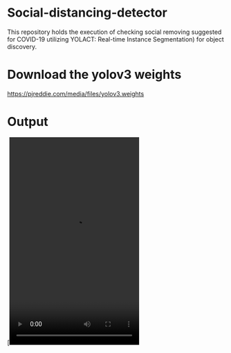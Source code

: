 # Social-distancing-detector
This repository holds the execution of checking social removing suggested for COVID-19 utilizing YOLACT: Real-time Instance Segmentation) for object discovery.

# Download the yolov3 weights  
https://pjreddie.com/media/files/yolov3.weights

# Output

[<video src="C://Users//Arnav Phukan//Desktop//Workspace//social-distance-detector//output.avi" height="480" width="300">]
